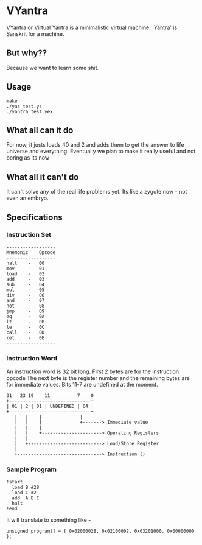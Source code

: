VYantra
=======

VYantra or Virtual Yantra is a minimalistic virtual machine. 'Yantra' is Sanskrit for a machine.

But why??
---------

Because we want to learn some shit.

Usage
-----

    make
    ./yas test.ys
    ./yantra test.yex

What all can it do
------------------

For now, it justs loads 40 and 2 and adds them to get the answer to life universe and everything. Eventually we plan to make it really useful and not boring as its now

What all it can't do
--------------------

It can't solve any of the real life problems yet. Its like a zygote now - not even an embryo.

Specifications
--------------

### Instruction Set

    ------------------
    Mnemonic    Opcode
    ------------------
    halt    -   00
    mov     -   01
    load    -   02
    add     -   03
    sub     -   04
    mul     -   05
    div     -   06
    and     -   07
    not     -   08
    jmp     -   09
    eq      -   0A
    lt      -   0B
    le      -   0C
    call    -   0D
    ret     -   0E
    ------------------

### Instruction Word

An instruction word is 32 bit long. First 2 bytes are for the instruction opcode The next byte is the register number and the remaining bytes are for immediate values. Bits 11-7 are undefined at the moment.

    31   23 19    11          7    0
    +------------------------------+
    | 01 | 2 | 01 | UNDEFINED | 64 |
    +------------------------------+
       |   |    |              |
       |   |    |              +-------> Immediate value
       |   |    |
       |   |    +----------------------> Operating Registers
       |   |
       |   +---------------------------> Load/Store Register
       |
       +-------------------------------> Instruction ()


### Sample Program

    !start
      load B #28
      load C #2
      add  A B C
      halt
    !end

It will translate to something like -

    unsigned program[] = { 0x02000028, 0x02100002, 0x03201000, 0x00000000 };

